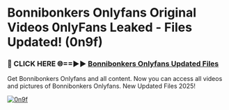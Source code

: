 # Bonnibonkers Onlyfans Original Videos 0nlyFans Leaked - Files Updated! (0n9f)

<h3>🔴 CLICK HERE 🌐==►► <a href="https://tinyurl.com/2m67pmp6" rel="nofollow">Bonnibonkers Onlyfans Updated Files</a></h3>

Get Bonnibonkers Onlyfans and all content. Now you can access all videos and pictures of Bonnibonkers Onlyfans. New Updated Files 2025!

[![0n9f](https://i.imgur.com/H4QAA4z.gif)](https://tinyurl.com/2m67pmp6)